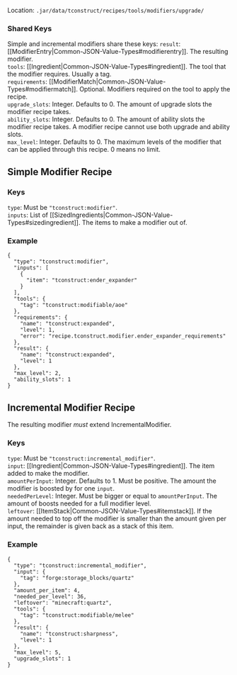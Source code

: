 Location: `.jar/data/tconstruct/recipes/tools/modifiers/upgrade/`
### Shared Keys
Simple and incremental modifiers share these keys:
`result`: [[ModifierEntry|Common-JSON-Value-Types#modifierentry]]. The resulting modifier.  
`tools`: [[Ingredient|Common-JSON-Value-Types#ingredient]]. The tool that the modifier requires. Usually a tag.  
`requirements`: [[ModifierMatch|Common-JSON-Value-Types#modifiermatch]]. Optional. Modifiers required on the tool to apply the recipe.  
`upgrade_slots`: Integer. Defaults to 0. The amount of upgrade slots the modifier recipe takes.  
`ability_slots`: Integer. Defaults to 0. The amount of ability slots the modifier recipe takes. A modifier recipe cannot use both upgrade and ability slots.  
`max_level`: Integer. Defaults to 0. The maximum levels of the modifier that can be applied through this recipe. 0 means no limit.

## Simple Modifier Recipe
### Keys
`type`: Must be `"tconstruct:modifier"`.  
`inputs`: List of [[SizedIngredients|Common-JSON-Value-Types#sizedingredient]]. The items to make a modifier out of.  

### Example
    {
      "type": "tconstruct:modifier",
      "inputs": [
        {
          "item": "tconstruct:ender_expander"
        }
      ],
      "tools": {
        "tag": "tconstruct:modifiable/aoe"
      },
      "requirements": {
        "name": "tconstruct:expanded",
        "level": 1,
        "error": "recipe.tconstruct.modifier.ender_expander_requirements"
      },
      "result": {
        "name": "tconstruct:expanded",
        "level": 1
      },
      "max_level": 2,
      "ability_slots": 1
    }

## Incremental Modifier Recipe
The resulting modifier *must* extend IncrementalModifier.
### Keys
`type`: Must be `"tconstruct:incremental_modifier"`.  
`input`: [[Ingredient|Common-JSON-Value-Types#ingredient]]. The item added to make the modifier.  
`amountPerInput`: Integer. Defaults to 1. Must be positive. The amount the modifier is boosted by for one `input`.  
`neededPerLevel`: Integer. Must be bigger or equal to `amountPerInput`. The amount of boosts needed for a full modifier level.  
`leftover`: [[ItemStack|Common-JSON-Value-Types#itemstack]]. If the amount needed to top off the modifier is smaller than the amount given per input, the remainder is given back as a stack of this item.  

### Example
    {
      "type": "tconstruct:incremental_modifier",
      "input": {
        "tag": "forge:storage_blocks/quartz"
      },
      "amount_per_item": 4,
      "needed_per_level": 36,
      "leftover": "minecraft:quartz",
      "tools": {
        "tag": "tconstruct:modifiable/melee"
      },
      "result": {
        "name": "tconstruct:sharpness",
        "level": 1
      },
      "max_level": 5,
      "upgrade_slots": 1
    }